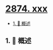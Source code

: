 # [2874. xxx](https://github.com/Tdahuyou/TNotes.leetcode/tree/main/notes/2874.%20xxx)

<!-- region:toc -->

- [1. 📝 概述](#1--概述)

<!-- endregion:toc -->

## 1. 📝 概述
